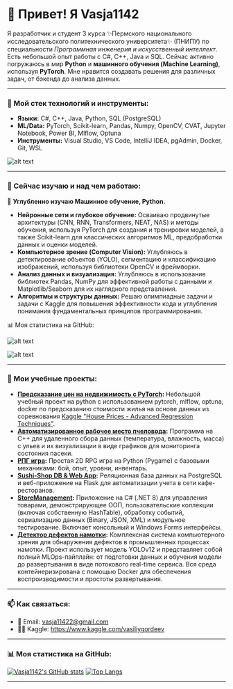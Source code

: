 # 👋 Привет! Я Vasja1142

Я разработчик и студент 3 курса ✨Пермского национального исследовательского политехнического университета✨ (ПНИПУ) по специальности *Программная инженерия и искусственный интеллект*. Есть небольшой опыт работы с C#, C++, Java и SQL. Сейчас активно погружаюсь в мир **Python** и **машинного обучения (Machine Learning)**, используя **PyTorch**. Мне нравится создавать решения для различных задач, от бэкенда до анализа данных.

---

### 🚀 Мой стек технологий и инструменты:

*   **Языки:** C#, C++, Java, Python, SQL (PostgreSQL)
*   **ML/Data:** PyTorch, Scikit-learn, Pandas, Numpy, OpenCV, CVAT, Jupyter Notebook, Power BI, Mlflow, Optuna
*   **Инструменты:** Visual Studio, VS Code, IntelliJ IDEA, pgAdmin, Docker, Git, WSL

![alt text](https://skillicons.dev/icons?i=cs,cpp,java,python,postgres,pytorch,vscode,visualstudio,idea,docker,git,sklearn,opencv)

---

### 🌱 Сейчас изучаю и над чем работаю:

🔭 **Углубленно изучаю Машинное обучение, Python.**
*   **Нейронные сети и глубокое обучение:** Осваиваю продвинутые архитектуры (CNN, RNN, Transformers, NEAT, NAS) и методы обучения, используя PyTorch для создания и тренировки моделей, а также Scikit-learn для классических алгоритмов ML, предобработки данных и оценки моделей.
*   **Компьютерное зрение (Computer Vision):** Углубляюсь в детектирование объектов (YOLO), сегментацию и классификацию изображений, используя библиотеки OpenCV и фреймворки.
*   **Анализ данных и визуализация:** Углубляюсь в использование библиотек Pandas, NumPy для эффективной работы с данными и Matplotlib/Seaborn для их наглядного представления.
*   **Алгоритмы и структуры данных:** Решаю олимпиадные задачи и задачи с Kaggle для повышения эффективности кода и углубления понимания фундаментальных принципов программирования.



📊 Моя статистика на GitHub:

![alt text](https://github-readme-stats.vercel.app/api?username=Vasja1142&show_icons=true&theme=merko)

![alt text](https://github-readme-stats.vercel.app/api/top-langs/?username=Vasja1142&layout=compact&theme=merko)

---

### 🚀 Мои учебные проекты:
*   **[Предсказание цен на недвижимость с PyTorch](https://github.com/Vasja1142/kaggle-house-prices-analysis):** Небольшой учебный проект на python c использованием pytorch, mlflow, optuna, docker по предсказанию стоимости жилья на основе данных из соревнования [Kaggle "House Prices - Advanced Regression Techniques"](https://www.kaggle.com/competitions/house-prices-advanced-regression-techniques).
*   **[Автоматизированное рабочее место пчеловода](https://github.com/Vasja1142/ApiaryProject):** Программа на C++ для удаленного сбора данных (температура, влажность, масса) с ульев и их визуализации в виде графиков для мониторинга состояния пасеки.
*   **[РПГ игра](https://github.com/Vasja1142/RPG_game):** Простая 2D RPG игра на Python (Pygame) с базовыми механиками: бой, опыт, уровни, инвентарь.
*   **[Sushi-Shop DB & Web App](https://github.com/Vasja1142/Coursework):**  Реляционная база данных на PostgreSQL и веб-приложение на Flask для автоматизации учета в сети кафе-ресторанов.
*   **[StoreManagement](https://github.com/Vasja1142/StoreManagement):** Приложение на C# (.NET 8) для управления товарами, демонстрирующее ООП, пользовательские коллекции (включая собственную HashTable), обработку событий, сериализацию данных (Binary, JSON, XML) и модульное тестирование. Включает консольный и Windows Forms интерфейсы.
*   **[Детектор дефектов намотки](https://github.com/Vasja1142/winding-defect-detector.git):** Комплексная система компьютерного зрения для обнаружения дефектов в промышленных процессах намотки. Проект использует модель YOLOv12 и представляет собой полный MLOps-пайплайн: от подготовки данных и обучения модели до развертывания в виде потокового real-time сервиса. Вся среда контейнеризирована с помощью Docker для обеспечения воспроизводимости и простоты развертывания.
---

### 📫 Как связаться:

*   📧 Email: [vasja11422@gmail.com](mailto:vasja11422@gmail.com)
*   🧑‍💻 Kaggle: https://www.kaggle.com/vasiliygordeev
---

### 📊 Моя статистика на GitHub:

[![Vasja1142's GitHub stats](https://github-readme-stats.vercel.app/api?username=Vasja1142&show_icons=true&theme=merko)](https://github.com/anuraghazra/github-readme-stats)
[![Top Langs](https://github-readme-stats.vercel.app/api/top-langs/?username=Vasja1142&layout=compact&theme=merko)](https://github.com/anuraghazra/github-readme-stats)

---
